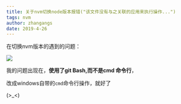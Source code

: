 ```yaml
---
title: 关于nvm切换node版本报错("该文件没有与之关联的应用来执行操作...")
tags: nvm
author: zhangangs
date: 2019-4-26
---
```


在切换nvm版本的遇到的问题：

![](http://ys-i.ys168.com/615879126/j465L263542QWKjNkfou/2019-4-26.png)

我的问题出现在，**使用了git Bash,而不是cmd 命令行**，

改成windows自带的`cmd`命令行操作，就好了

(>_<)
